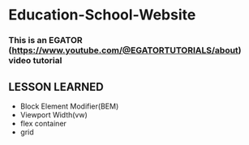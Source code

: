 # Education-School-Website

### This is an EGATOR (https://www.youtube.com/@EGATORTUTORIALS/about) video tutorial

## LESSON LEARNED

- Block Element Modifier(BEM)
- Viewport Width(vw)
- flex container
- grid